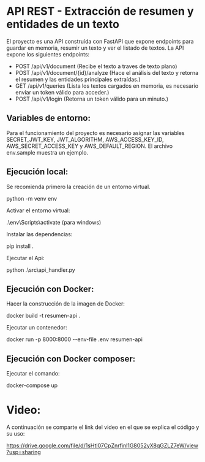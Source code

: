 # API REST - Extracción de resumen y entidades de un texto

El proyecto es una API construída con FastAPI que expone endpoints para guardar en memoria, resumir un texto y ver el listado de textos. La API expone los siguientes endpoints: 
- POST /api/v1/document (Recibe el texto a traves de texto plano)
- POST /api/v1/document/{id}/analyze (Hace el análisis del texto y retorna el resumen y las entidades principales extraídas.)
- GET /api/v1/queries (Lista los textos cargados en memoria, es necesario enviar un token válido para acceder.)
- POST /api/v1/login (Retorna un token válido para un minuto.)

## Variables de entorno:
Para el funcionamiento del proyecto es necesario asignar las variables SECRET_JWT_KEY, JWT_ALGORITHM, AWS_ACCESS_KEY_ID, AWS_SECRET_ACCESS_KEY y AWS_DEFAULT_REGION. El archivo env.sample muestra un ejemplo.

## Ejecución local:

Se recomienda primero la creación de un entorno virtual.

python -m venv env

Activar el entorno virtual:

.\env\Scripts\activate (para windows)

Instalar las dependencias:

pip install .

Ejecutar el Api:

python .\src\api_handler.py 

## Ejecución con Docker:

Hacer la construcción de la imagen de Docker:

docker build -t resumen-api .

Ejecutar un contenedor:

docker run -p 8000:8000 --env-file .env resumen-api

## Ejecución con Docker composer:

Ejecutar el comando:

docker-compose up

# Video:

A continuación se comparte el link del video en el que se explica el código y su uso:

https://drive.google.com/file/d/1sHtl07CpZnrfinl1G8052yX8qGZLZ7eW/view?usp=sharing
